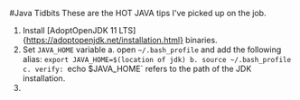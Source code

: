 #Java Tidbits 
These are the HOT JAVA tips I've picked up on the job. 
1. Install [AdoptOpenJDK 11 LTS]{https://adoptopenjdk.net/installation.html} binaries. 
2. Set `JAVA_HOME` variable
	a. open `~/.bash_profile` and add the following alias: `export JAVA_HOME=$(location of jdk)
	b. source ~/.bash_profile 
	c. verify: `echo $JAVA_HOME` refers to the path of the JDK installation.  
3. 
